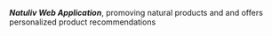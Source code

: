 ***Natuliv Web Application***, promoving natural products and 
and offers personalized product recommendations
